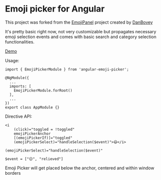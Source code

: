 # Emoji picker for Angular

This project was forked from the [EmojiPanel](https://github.com/danbovey/EmojiPanel) project created by [DanBovey](https://github.com/danbovey)

It's pretty basic right now, not very customizable but propagates necessary emoji selection events and comes with basic search and category selection functionalities.

[Demo](https://lsharir.github.io/angular2-emoji-picker/)


Usage:

```
import { EmojiPickerModule } from 'angular-emoji-picker';

@NgModule({
  ...
  imports: [
    EmojiPickerModule.forRoot()
  ],
  ...
})
export class AppModule {}

```

Directive API:

```
<i
    (click)="toggled = !toggled"
    emojiPickerAnchor
    [(emojiPickerIf)]="toggled"
    (emojiPickerSelect)="handleSelection($event)">😄</i>
```

`(emojiPickerSelect)="handleSelection($event)"`

```
$event = ["😌", "relieved"]
```

Emoji Picker will get placed below the anchor, centered and within window borders
